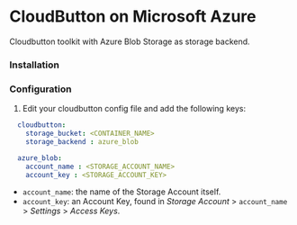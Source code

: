 # CloudButton on Microsoft Azure

Cloudbutton toolkit with Azure Blob Storage as storage backend.

### Installation

### Configuration

1. Edit your cloudbutton config file and add the following keys:

```yaml
  cloudbutton:
    storage_bucket: <CONTAINER_NAME>
    storage_backend : azure_blob

  azure_blob:
    account_name : <STORAGE_ACCOUNT_NAME>
    account_key : <STORAGE_ACCOUNT_KEY>
```
   - `account_name`: the name of the Storage Account itself.
   - `account_key`: an Account Key, found in *Storage Account* > `account_name` > *Settings* > *Access Keys*.
